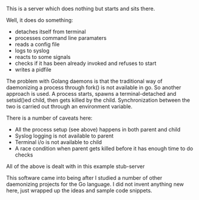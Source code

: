 This is a server which does nothing but starts and sits there.

Well, it does do something:

- detaches itself from terminal
- processes command line paramaters
- reads a config file
- logs to syslog
- reacts to some signals
- checks if it has been already invoked and refuses to start
- writes a pidfile

The problem with Golang daemons is that the traditional way of daemonizing a process through fork() is not available in go.
So another approach is used. A process starts, spawns a terminal-detached and setsid()ed child, then gets killed by the child.
Synchronization between the two is carried out through an environment variable.

There is a number of caveats here:

- All the process setup (see above) happens in both parent and child
- Syslog logging is not available to parent
- Terminal i/o is not available to child
- A race condition when parent gets killed before it has enough time to do checks

All of the above is dealt with in this example stub-server

This software came into being after I studied a number of other daemonizing projects for the Go language.
I did not invent anything new here, just wrapped up the ideas and sample code snippets.
